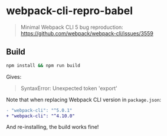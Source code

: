 # webpack-cli-repro-babel

> Minimal Webpack CLI 5 bug reproduction: https://github.com/webpack/webpack-cli/issues/3559

## Build

```sh
npm install && npm run build
```

Gives:

> SyntaxError: Unexpected token 'export'

Note that when replacing Webpack CLI version in `package.json`:

```diff
- "webpack-cli": "^5.0.1"
+ "webpack-cli": "^4.10.0"
```

And re-installing, the build works fine!